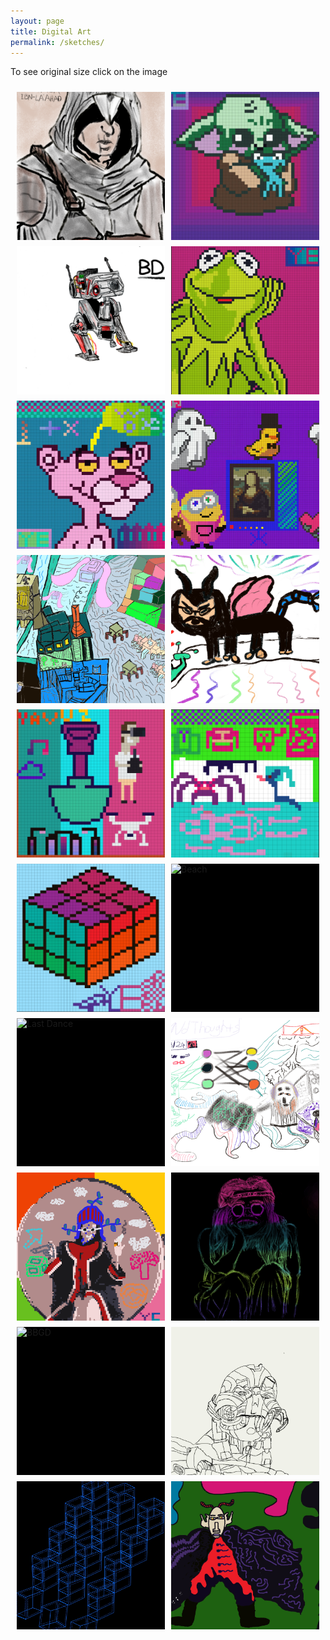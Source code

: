 ```yaml
---
layout: page
title: Digital Art
permalink: /sketches/
---
```


<!-- Include color palette -->
<link rel="stylesheet" href="D:\github\yavuzcodiin.github.io\_sass\gradient_colors.scss">
<link rel="stylesheet" href="D:\github\yavuzcodiin.github.io\_sass\base_colors.scss">
<!-- Include color palette -->

<p class="gradient-text_8">To see original size click on the image</p>

<div class="art-gallery">
    <div class="art-item"><img src="/images/sketch-library/altair.png" alt="Altair" onclick="openLightbox('/images/sketch-library/altair.png')"></div>
    <div class="art-item"><img src="/images/sketch-library/baby_yoda.jpg" alt="Baby Yoda" onclick="openLightbox('/images/sketch-library/baby_yoda.jpg')"></div>
    <div class="art-item"><img src="/images/sketch-library/bd-1.png" alt="BD-1" onclick="openLightbox('/images/sketch-library/bd-1.png')"></div>
    <div class="art-item"><img src="/images/sketch-library/muppet.jpg" alt="Muppet" onclick="openLightbox('/images/sketch-library/muppet.jpg')"></div>
    <div class="art-item"><img src="/images/sketch-library/pink_panther.jpg" alt="Pink Panther" onclick="openLightbox('/images/sketch-library/pink_panther.jpg')"></div>
    <div class="art-item"><img src="/images/sketch-library/pixel_dream.jpg" alt="Pixel Dream" onclick="openLightbox('/images/sketch-library/pixel_dream.jpg')"></div>
    <div class="art-item"><img src="/images/sketch-library/city.jpg" alt="Pixel Dream" onclick="openLightbox('/images/sketch-library/city.jpg')"></div>
    <div class="art-item"><img src="/images/sketch-library/creepy_lion.jpg" alt="Pixel Dream" onclick="openLightbox('/images/sketch-library/creepy_lion.jpg')"></div>
    <div class="art-item"><img src="/images/sketch-library/pixel_drone.jpeg" alt="Pixel Drone" onclick="openLightbox('/images/sketch-library/pixel_drone.jpeg')"></div>
    <div class="art-item"><img src="/images/sketch-library/pixel_jungle.jpeg" alt="Pixel Jungle" onclick="openLightbox('/images/sketch-library/pixel_jungle.jpeg')"></div>
    <div class="art-item"><img src="/images/sketch-library/pixel_cube.jpeg" alt="Pixel Cube" onclick="openLightbox('/images/sketch-library/pixel_cube.jpeg')"></div>
    <div class="art-item"><img src="/images/sketch-library/beach.png" alt="Beach" onclick="openLightbox('/images/sketch-library/beach.png')"></div>
    <div class="art-item"><img src="/images/sketch-library/last_dance.png" alt="Last Dance" onclick="openLightbox('/images/sketch-library/last_dance.png')"></div>
    <div class="art-item"><img src="/images/sketch-library/random_thoughts.png" alt="Random Thoughts" onclick="openLightbox('/images/sketch-library/random_thoughts.png')"></div>
    <div class="art-item"><img src="/images/sketch-library/blue_knight.png" alt="Blue Knight" onclick="openLightbox('/images/sketch-library/blue_knight.png')"></div>
    <div class="art-item"><img src="/images/sketch-library/back_to_black.png" alt="Back to Black" onclick="openLightbox('/images/sketch-library/back_to_black.png')"></div>
    <div class="art-item"><img src="/images/sketch-library/bbgd.png" alt="BBGD" onclick="openLightbox('/images/sketch-library/bbgd.png')"></div>
    <div class="art-item"><img src="/images/sketch-library/ultron.jpg" alt="Ultron" onclick="openLightbox('/images/sketch-library/ultron.jpg')"></div>
    <div class="art-item"><img src="/images/sketch-library/cube.jpg" alt="Blue Cube" onclick="openLightbox('/images/sketch-library/cube.jpg')"></div>
    <div class="art-item"><img src="/images/sketch-library/conquerer.jpg" alt="Conquerer" onclick="openLightbox('/images/sketch-library/conquerer.jpg')"></div>


</div>

<!-- Lightbox Container -->
<div id="lightbox" class="lightbox" onclick="closeLightbox()">
    <span class="close">&times;</span>
    <img class="lightbox-content" id="lightbox-img">
</div>

<style>
.art-gallery {
    display: grid;
    grid-template-columns: repeat(auto-fit, minmax(200px, 1fr)); /* Increased minmax value to make images larger */
    gap: 10px;
    max-width: 100%;
    padding: 10px;
    box-sizing: border-box;
}

.art-item {
    position: relative;
    overflow: hidden;
    background-color: #000;
    display: flex;
    align-items: center;
    justify-content: center;
    padding-top: 100%; /* This creates a square container */
    transition: transform 0.5s ease; /* Add transition for animation */
}

.art-item img {
    position: absolute;
    top: 0;
    left: 0;
    width: 100%;
    height: 100%;
    object-fit: cover; /* Ensures the image covers the container */
    cursor: pointer;
}

/* Lightbox styles */
.lightbox {
    display: none; /* Hidden by default */
    position: fixed;
    z-index: 1000;
    left: 0;
    top: 0;
    width: 100%;
    height: 100%;
    overflow: auto;
    background-color: rgba(0,0,0,0.9);
    justify-content: center;
    align-items: center;
}

.lightbox-content {
    max-width: 90%;
    max-height: 90%;
}

.close {
    position: absolute;
    top: 10px;
    right: 25px;
    color: #fff;
    font-size: 35px;
    font-weight: bold;
    transition: 0.3s;
}

.close:hover,
.close:focus {
    color: #bbb;
    text-decoration: none;
    cursor: pointer;
}

/* Responsive Styles */
@media (max-width: 768px) {
    .art-gallery {
        grid-template-columns: repeat(4, 1fr); /* Show 4 images in a row on smaller screens */
    }
}
</style>

<script>
document.addEventListener("DOMContentLoaded", function() {
    var lightbox = document.getElementById('lightbox');
    var lightboxImg = document.getElementById('lightbox-img');

    function openLightbox(src) {
        lightbox.style.display = 'flex';  // Show the lightbox
        lightboxImg.src = src;
    }

    function closeLightbox() {
        lightbox.style.display = 'none';  // Hide the lightbox
    }

    window.openLightbox = openLightbox;
    window.closeLightbox = closeLightbox;

    // Ensure the lightbox is hidden on page load
    closeLightbox();

    // Function to swap two elements with animation
    function swapElements(el1, el2) {
        var rect1 = el1.getBoundingClientRect();
        var rect2 = el2.getBoundingClientRect();

        var dx = rect2.left - rect1.left;
        var dy = rect2.top - rect1.top;

        el1.style.transform = `translate(${dx}px, ${dy}px)`;
        el2.style.transform = `translate(${-dx}px, ${-dy}px)`;

        // Wait for the animation to complete
        setTimeout(function() {
            el1.style.transform = '';
            el2.style.transform = '';

            // Swap the elements in the DOM
            var parent = el1.parentNode;
            var sibling = el1.nextSibling === el2 ? el1 : el1.nextSibling;
            el2.parentNode.insertBefore(el1, el2);
            parent.insertBefore(el2, sibling);
        }, 500); // Match this duration with the CSS transition duration
    }

    // Function to shuffle images continuously
    function shuffleImages() {
        var gallery = document.querySelector('.art-gallery');
        var items = Array.from(gallery.children);
        var index1 = Math.floor(Math.random() * items.length);
        var index2 = Math.floor(Math.random() * items.length);

        // Ensure two different indices
        while (index1 === index2) {
            index2 = Math.floor(Math.random() * items.length);
        }

        swapElements(items[index1], items[index2]);
    }

    // Shuffle images every 3 seconds
    setInterval(shuffleImages, 3000);
});
</script>